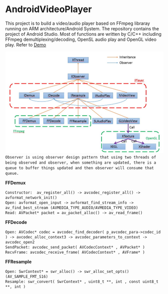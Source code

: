 # AndroidVideoPlayer

This project is to build a video/audio player based on FFmpeg libraray running on ARM architecture/Android System. The repository contains the project of Android Studio. Most of functions are written by C/C++ including FFmpeg demultiplexing/decoding, OpenSL audio play and OpenGL video play. Refer to [Demo](https://www.youtube.com/watch?v=8b6t6j8PdJ0])

![](https://github.com/lineagech/AndroidVideoPlayer/blob/master/BD.JPG)
`Observer is using observer design pattern that using two threads of being observed and observer, when something are updated, there is a queue to buffer things updated and then observer will consume that queue. `


**FFDemux**
```
Constructor:  av_register_all() -> avcodec_register_all() -> avformat_network_init()
Open: avformat_open_input -> avformat_find_stream_info -> av_find_best_stream (AVMEDIA_TYPE_AUDIO/AVMEDIA_TYPE_VIDEO)
Read: AVPacket* packet = av_packet_alloc() -> av_read_frame()
```

**FFDecode**
```
Open: AVCodec* codec = avcodec_find_decoder( p_avcodec_para->codec_id ) -> avcodec_alloc_context3 -> avcodec_parameters_to_context -> avcodec_open2
SendPacket: avcodec_send_packet( AVCodecContext* , AVPacket* )
RecvFrame: avcodec_receive_frame( AVCodecContext* , AVFrame* )
```

**FFResample**
```
Open: SwrContext* = swr_alloc() -> swr_alloc_set_opts() (AV_SAMPLE_FMT_S16)
Resample: swr_convert( SwrContext* , uint8_t **, int , const uint8_t **, int )

```
